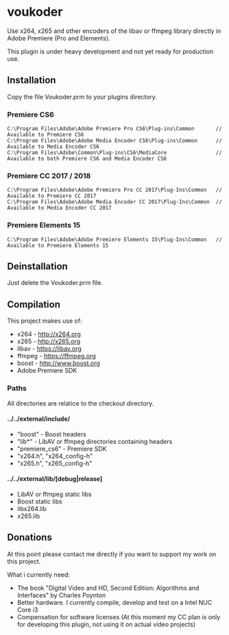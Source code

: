 # voukoder
Use x264, x265 and other encoders of the libav or ffmpeg library directly in Adobe Premiere (Pro and Elements).

This plugin is under heavy development and not yet ready for production use.

## Installation

Copy the file Voukoder.prm to your plugins directory.

### Premiere CS6

    C:\Program Files\Adobe\Adobe Premiere Pro CS6\Plug-ins\Common       // Available to Premiere CS6
    C:\Program Files\Adobe\Adobe Media Encoder CS6\Plug-ins\Common      // Available to Media Encoder CS6
    C:\Program Files\Adobe\Common\Plug-ins\CS6\MediaCore                // Available to both Premiere CS6 and Media Encoder CS6

### Premiere CC 2017 / 2018

    C:\Program Files\Adobe\Adobe Premiere Pro CC 2017\Plug-Ins\Common   // Available to Premiere CC 2017
    C:\Program Files\Adobe\Adobe Media Encoder CC 2017\Plug-Ins\Common  // Available to Media Encoder CC 2017
    
### Premiere Elements 15

    C:\Program Files\Adobe\Adobe Premiere Elements 15\Plug-Ins\Common   // Available to Premiere Elements 15
    
## Deinstallation

Just delete the Voukoder.prm file.

## Compilation

This project makes use of:

* x264 - http://x264.org
* x265 - http://x265.org
* libav - https://libav.org
* ffmpeg - https://ffmpeg.org
* boost - http://www.boost.org
* Adobe Premiere SDK

### Paths

All directories are relatice to the checkout directory.

#### ../../external/include/

* "boost" - Boost headers
* "lib*" - LibAV or ffmpeg directories containing headers
* "premiere_cs6" - Premiere SDK
* "x264.h", "x264_config-h"
* "x265.h", "x265_config-h"

#### ../../external/lib/[debug|release]

* LibAV or ffmpeg static libs
* Boost static libs
* libx264.lib
* x265.lib

## Donations

At this point please contact me directly if you want to support my work on this project.

What i currently need:
- The book "Digital Video and HD, Second Edition: Algorithms and Interfaces" by Charles Poynton
- Better hardware. I currently compile, develop and test on a Intel NUC Core i3
- Compensation for software licenses (At this moment my CC plan is only for developing this plugin, not using it on actual video projects)
